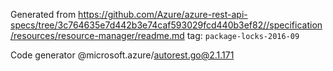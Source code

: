 Generated from https://github.com/Azure/azure-rest-api-specs/tree/3c764635e7d442b3e74caf593029fcd440b3ef82//specification/resources/resource-manager/readme.md tag: `package-locks-2016-09`

Code generator @microsoft.azure/autorest.go@2.1.171


